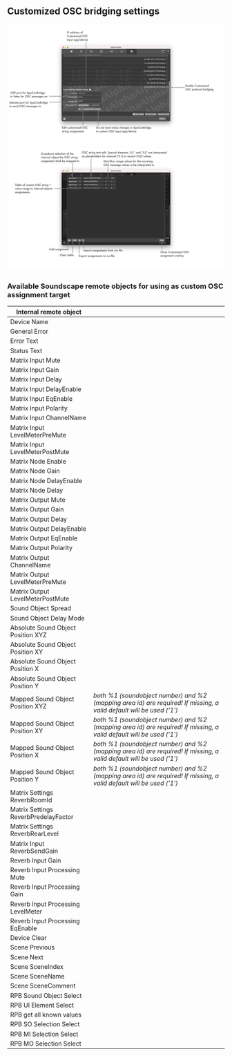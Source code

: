 ## Customized OSC bridging settings

![Showreel.028.png](../Showreel/Showreel.028.png "Customized OSC bridging settings")
![Showreel.029.png](../Showreel/Showreel.029.png "Customized OSC assignments editing")


### Available Soundscape remote objects for using as custom OSC assignment target

| Internal remote object | |
| -- | -- |
| Device Name
| General Error                        |  |
| Error Text                           |  |
| Status Text                          |  |
| Matrix Input Mute                    |  |
| Matrix Input Gain                    |  |
| Matrix Input Delay                   |  |
| Matrix Input DelayEnable             |  |
| Matrix Input EqEnable                |  |
| Matrix Input Polarity                |  |
| Matrix Input ChannelName             |  |
| Matrix Input LevelMeterPreMute       |  |
| Matrix Input LevelMeterPostMute      |  |
| Matrix Node Enable                   |  |
| Matrix Node Gain                     |  |
| Matrix Node DelayEnable              |  |
| Matrix Node Delay                    |  |
| Matrix Output Mute                   |  |
| Matrix Output Gain                   |  |
| Matrix Output Delay                  |  |
| Matrix Output DelayEnable            |  |
| Matrix Output EqEnable               |  |
| Matrix Output Polarity               |  |
| Matrix Output ChannelName            |  |
| Matrix Output LevelMeterPreMute      |  |
| Matrix Output LevelMeterPostMute     |  |
| Sound Object Spread                  |  |
| Sound Object Delay Mode              |  |
| Absolute Sound Object Position XYZ   |  |
| Absolute Sound Object Position XY    |  |
| Absolute Sound Object Position X     |  |
| Absolute Sound Object Position Y     |  |
| Mapped Sound Object Position XYZ     | _both %1 (soundobject number) and %2 (mapping area id) are required! If missing, a valid default will be used ('1')_ |
| Mapped Sound Object Position XY      | _both %1 (soundobject number) and %2 (mapping area id) are required! If missing, a valid default will be used ('1')_ |
| Mapped Sound Object Position X       | _both %1 (soundobject number) and %2 (mapping area id) are required! If missing, a valid default will be used ('1')_ |
| Mapped Sound Object Position Y       | _both %1 (soundobject number) and %2 (mapping area id) are required! If missing, a valid default will be used ('1')_ |
| Matrix Settings ReverbRoomId         |  |
| Matrix Settings ReverbPredelayFactor |  |
| Matrix Settings ReverbRearLevel      |  |
| Matrix Input ReverbSendGain          |  |
| Reverb Input Gain                    |  |
| Reverb Input Processing Mute         |  |
| Reverb Input Processing Gain         |  |
| Reverb Input Processing LevelMeter   |  |
| Reverb Input Processing EqEnable     |  |
| Device Clear                         |  |
| Scene Previous                       |  |
| Scene Next                           |  |
| Scene SceneIndex                     |  |
| Scene SceneName                      |  |
| Scene SceneComment                   |  |
| RPB Sound Object Select              |  |
| RPB UI Element Select                |  |
| RPB get all known values             |  |
| RPB SO Selection Select              |  |
| RPB MI Selection Select              |  |
| RPB MO Selection Select              |  |